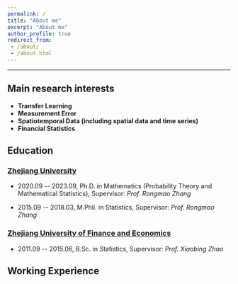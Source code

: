 ```yaml
---
permalink: /
title: "About me"
excerpt: "About me"
author_profile: true
redirect_from:
 - /about/
 - /about.html
---
```

- - -

## Main research interests
- **Transfer Learning**  
- **Measurement Error**  
- **Spatiotemporal Data (including spatial data and time series)**  
- **Financial Statistics**

## Education

### [Zhejiang University](https://www.zju.edu.cn/)

- 2020.09 -- 2023.09, Ph.D. in Mathematics (Probability Theory and Mathematical Statistics),  Supervisor: *Prof. Rongmao Zhang* 

- 2015.09 -- 2018.03, M.Phil. in Statistics,  Supervisor: *Prof. Rongmao Zhang* 

### [Zhejiang University of Finance and Economics](https://www.zufe.edu.cn/)

- 2011.09 --  2015.06, B.Sc. in Statistics,  Supervisor: *Prof. Xiaobing Zhao*   

## Working Experience

<!-- 
### Teaching Assistant in Zhejiang University
 
During doctoral studies： 

1. 2022.09 -- 2023.01, Life Insurance Science.

2. 2021.09 -- 2022.01, Life Insurance Science.

3. 2020.09 -- 2021.01, Calculus.

During master studies：

4. 2017.09 -- 2018.01, Life Insurance Science.

5. 2017.02 -- 2017.06, Probability Theory and Mathematical Statistics.

6. 2017.02 -- 2017.06, Mathematical Statistics.

7. 2016.09 -- 2017.01, Life Insurance Science.

### Teaching Assistant in Massive Open Online Course (MOOC)

Courses: Probability Theory and Mathematical Statistics (CAP), etc.
 
## Awards and Distinctions

- 2022, **Award of Honor for Graduate**, Zhejiang University.

- 2021, **Award of Honor for Graduate**, Zhejiang University.

- 2017, **Award of Honor for Graduate**, Zhejiang University.

- 2014, **The Third-class Scholarship for Excellent Students**, Zhejiang University of Finance and Economics.

- 2013, **The Second-class Scholarship for Excellent Students**, Zhejiang University of Finance and Economics.

- 2013, **The Title of Excellent Student Cadre**, Zhejiang University of Finance and Economics. 
 -->
